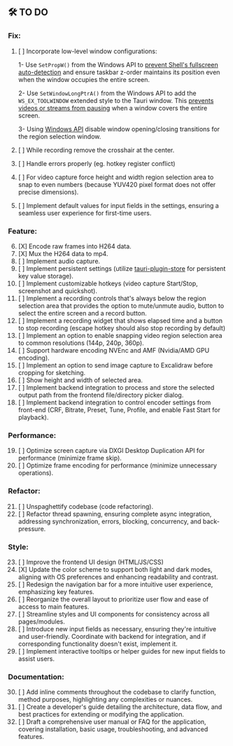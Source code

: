 ## 🛠️ TO DO

### **Fix:**
1. [ ] Incorporate low-level window configurations:

   1- Use `SetPropW()` from the Windows API to [prevent Shell's fullscreen auto-detection](https://github.com/tauri-apps/tauri/issues/7328#issuecomment-1632359368) and ensure taskbar z-order maintains its position even when the window occupies the entire screen.

   2- Use `SetWindowLongPtrA()` from the Windows API to add the `WS_EX_TOOLWINDOW` extended style to the Tauri window. This [prevents videos or streams from pausing](https://github.com/tauri-apps/tauri/issues/7401#issuecomment-1632395258) when a window covers the entire screen.

   3- Using [Windows API](https://github.com/tauri-apps/tauri/issues/3565) disable window opening/closing transitions for the region selection window.

2. [ ] While recording remove the crosshair at the center.
3. [ ] Handle errors properly (eg. hotkey register conflict)
4. [ ] For video capture force height and width region selection area to snap to even numbers (because YUV420 pixel format does not offer precise dimensions).
5. [ ] Implement default values for input fields in the settings, ensuring a seamless user experience for first-time users.

### **Feature:**
6. [X] Encode raw frames into H264 data.
7. [X] Mux the H264 data to mp4.
8. [ ] Implement audio capture.
9. [ ] Implement persistent settings (utilize [tauri-plugin-store](https://github.com/tauri-apps/tauri-plugin-store) for persistent key value storage).
10. [ ] Implement customizable hotkeys (video capture Start/Stop, screenshot and quickshot).
11. [ ] Implement a recording controls that's always below the region selection area that provides the option to mute/unmute audio, button to select the entire screen and a record button.
12. [ ] Implement a recording widget that shows elapsed time and a button to stop recording (escape hotkey should also stop recording by default) 
13. [ ] Implement an option to enable snapping video region selection area to common resolutions (144p, 240p, 360p).
14. [ ] Support hardware encoding NVEnc and AMF (Nvidia/AMD GPU encoding).
15. [ ] Implement an option to send image capture to Excalidraw before cropping for sketching.
16. [ ] Show height and width of selected area.
17. [ ] Implement backend integration to process and store the selected output path from the frontend file/directory picker dialog.
18. [ ] Implement backend integration to control encoder settings from front-end (CRF, Bitrate, Preset, Tune, Profile, and enable Fast Start for playback).

### **Performance:**
19. [ ] Optimize screen capture via DXGI Desktop Duplication API for performance (minimize frame skip).
20. [ ] Optimize frame encoding for performance (minimize unnecessary operations).

### **Refactor:**
21. [ ] Unspaghettify codebase (code refactoring).
22. [ ] Refactor thread spawning, ensuring complete async integration, addressing synchronization, errors, blocking, concurrency, and back-pressure.

### **Style:**
23. [ ] Improve the frontend UI design (HTML/JS/CSS)
24. [X] Update the color scheme to support both light and dark modes, aligning with OS preferences and enhancing readability and contrast.
25. [ ] Redesign the navigation bar for a more intuitive user experience, emphasizing key features.
26. [ ] Reorganize the overall layout to prioritize user flow and ease of access to main features.
27. [ ] Streamline styles and UI components for consistency across all pages/modules.
28. [ ] Introduce new input fields as necessary, ensuring they're intuitive and user-friendly. Coordinate with backend for integration, and if corresponding functionality doesn't exist, implement it.
29. [ ] Implement interactive tooltips or helper guides for new input fields to assist users.

### **Documentation:**

30. [ ] Add inline comments throughout the codebase to clarify function, method purposes, highlighting any complexities or nuances.
31. [ ] Create a developer's guide detailing the architecture, data flow, and best practices for extending or modifying the application.
32. [ ] Draft a comprehensive user manual or FAQ for the application, covering installation, basic usage, troubleshooting, and advanced features.
